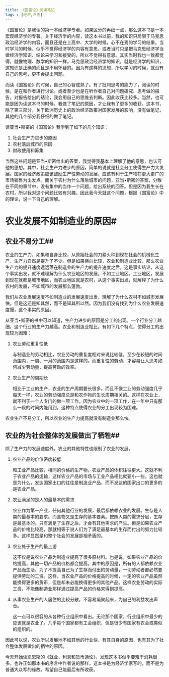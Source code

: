 ```yaml
---
title: 《国富论》阅读笔记
tags : [经济,日志]
---
```


《国富论》是我读的第一本经济学专著。如果区分的再细一点，那么这本书是一本宏观经济学的专著。关于经济学的内容，读这本书以前，我的知识只局限于马克思政治经济学的内容，而且还是在上高中、大学的时候，心不在焉的学习的结果。当时学习的时候，似乎不觉得经济学的内容有意思，或者当时只是把马克思经济学当做经济学知识、结论来学习和接受的，所以不觉得有意思。其实当时我也一致都觉得，就像物理、数学的知识一样，马克思政治经济学的知识，就是经济学的知识，这知识是正确的而且是不用怀疑的。因为有这样的思想，所以学习的时候，就没有自己的思考，更不会提出问题。

而读《国富论》的时候，自己的心智成熟了。有了批判思考的能力了，阅读的时候，是在和作者进行讨论。或者至少也是在听作者自己对问题研究、思考做的报告。对报告给出的结论，我会用自己的思维去判断。因此收获比较多。当然，也可能是因为读这本书的时候，我做了笔记的原因，才让我有了更多的收获。这本书，除了第三部分，关于欧洲历史上的政治经济政策对国家发展的影响，没有做笔记，其他的几个部分我仔细的做了笔记。

读亚当&bull;斯密的《国富论》我学到了如下的几个知识：

1. 社会生产力进步的原因
2. 农村落后城市的原因
3. 财政使用和筹集

当然这些问题是亚当&bull;斯密给出的答案，我觉得我基本上理解了他的意思，也认可他的思想。其中，社会生产力进步的原因，简单的说就是社会分工使得生产力大发展。国家的经济政策应该鼓励生产性劳动的发展，应该有利于生产物在更大更广的市场销售为出发点。而关于农村为什么落后城市的问题，亚当&bull;斯密的答案，分散在不同的章节中，没有集中的当作一个问题，给出系统的回答。但是因为我生长在农村，所以我对这个问题比较有兴趣。因此我今天就这个问题，根据《国富论》中的理论，说一下自己的理解。

# 农业发展不如制造业的原因#

## 农业不易分工##
农业的生产力，如果和自身比较，从原始社会的刀耕火种到现在社会的机械化生产，生产力自然是提升了不少。但是如果横向比较，农业和制造业比较，那么农业生产力的提升速度远远落在制造业的生产力的提升速度之后。这是事实结论，从这个事实出发，就不难理解为什么农业地区的发展，不如工业地区。工业地区，发展到现在就都是城市地区，而农业地区就是农村，从这个事实出发，就解释了为什么农村的发展，不如城市的发展那么蓬勃。

我们从农业发展速度不如制造业的发展速度出发，理解了为什么农村不如城市发展快。但是这还是知其然，而不是知其所以然。因为我们没有找到为什么农业发展速度慢，这个事实的原因。

从亚当&bull;斯密的书中可以知道，生产力进步的原因是分工的出现。一个行业分工越细，这个行业的生产力越高。农业和制造业相比，有如下几个特点，使得分工的出现较为困难：

1. 农业劳动重复性低

    与制造业的劳动相比，农业劳动的重复度相对来说比较低，至少在较短的时间范围内，一周、一月的范围内是这样的。而重复性的劳动，才容易让人思考如何减少劳动量，提高劳动的效率。
2. 农业生产的周期长

    相比于工业的生产，农业的生产周期要长很多。而且不像工业的劳动强度几乎每天一样，农业的劳动强度总是和农作物的生长周期相关的。这样在农业上，就不利于一个人专门的做一项工作。因为农业中的一项工作，在一年中只有那么一段的时间内能用到。这种特点使得农业的分工出现较为困难。

农业生产不易分工，所以农业的生产力提高就没有制造业那么快。

## 农业的为社会整体的发展做出了牺牲##
除了生产力的发展速度外，农业的其他特性也限制了农业的发展。

1. 农业产品的价值密度较低

    和工业产品比较，相同的价格的生产物，农业产品的体积往往更大。这就不利于农业产品的运输，这样农业产品的市场与工业产品相比就要小一些。这也就是为什么，发达国家出口的往往是制造业产品，而不发达的国家出口的更多的是农业产品。
2. 农业满足的是人的最基本的需求

    农业作为第一产业，任何其他行业的发展，最后都依赖农业的发展。生存是人类的最基本的要求。而食物又是生存的基本要素。按照人类的需求分层，生存是最基本的。只有满足了生存之后，才会有其他需求的产生。但是如果农业产品的价格比较高，那就相等于说人们为了满足最基本的生存而付出的努力比较多。这样显然是和整个社会的发展是相矛盾的。
3. 农业处于生产的最上游

    这不仅是说农业产品为制造业提高了很多原材料。也是说，如果农业产品的价格提高，其他一切产品的价格都会提高。其中的原因是，所有的人都依赖农业产品而生活，为了不提高自己为了生存而付出的劳动量，一切劳动者都必然要提供劳动的工资。这样，当农业产品的价格提高的时候，一定的农业产品虽然能换得更多的货币，但是却未必能换得更多的其他产品。这样农业劳动的实际工资，不能像制造业那样通过提高产品的价格来得到提高。
4. 从事农业生产的人居住的比较分散，不容易凝聚起来，为自己的利益发出声音。

    这一点可以很容的从各种行业组织中看出。无论那个国家，行业组织中最少的应该就是农业了。几乎每个国家都有工会组织，但是很少有国家有农会或类似的组织的。

因此可以说，农业所以发展地不如其他的行业快，有其自身的原因，也有其为了社会整体发展做出的牺牲的原因。

今天开始读凯恩斯的《就业、利息和货币通论》，发现这本书似乎要难于消耗很多。也许正如那本书的序言中作者说的那样，这本书是为经济学家写的，而不是为普通大众写的缘故。希望自己能最后有所收获。
